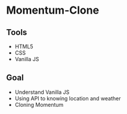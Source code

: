 # Momentum-Clone

## Tools

- HTML5
- CSS
- Vanilla JS

## Goal

- Understand Vanilla JS
- Using API to knowing location and weather
- Cloning Momentum
